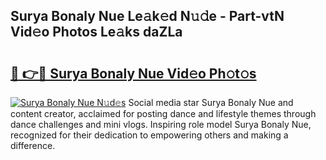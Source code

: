 ## Surya Bonaly Nue Le𝚊k𝚎d N𝚞𝚍e - Part-vtN Vid𝚎o Photos Le𝚊ks daZLa

# <h2><a href="http://fb2s9g.evod.top/?m=Surya+Bonaly+Nue">🔗 👉🔴 Surya Bonaly Nue Vid𝚎o Ph𝚘t𝚘s</a></h2>

[![Surya Bonaly Nue N𝚞d𝚎s](https://i.imgur.com/8V9OHl7.gif)](http://fb2s9g.evod.top/?m=Surya+Bonaly+Nue)
Social media star Surya Bonaly Nue and content creator, acclaimed for posting dance and lifestyle themes through dance challenges and mini vlogs. Inspiring role model Surya Bonaly Nue, recognized for their dedication to empowering others and making a difference. 
